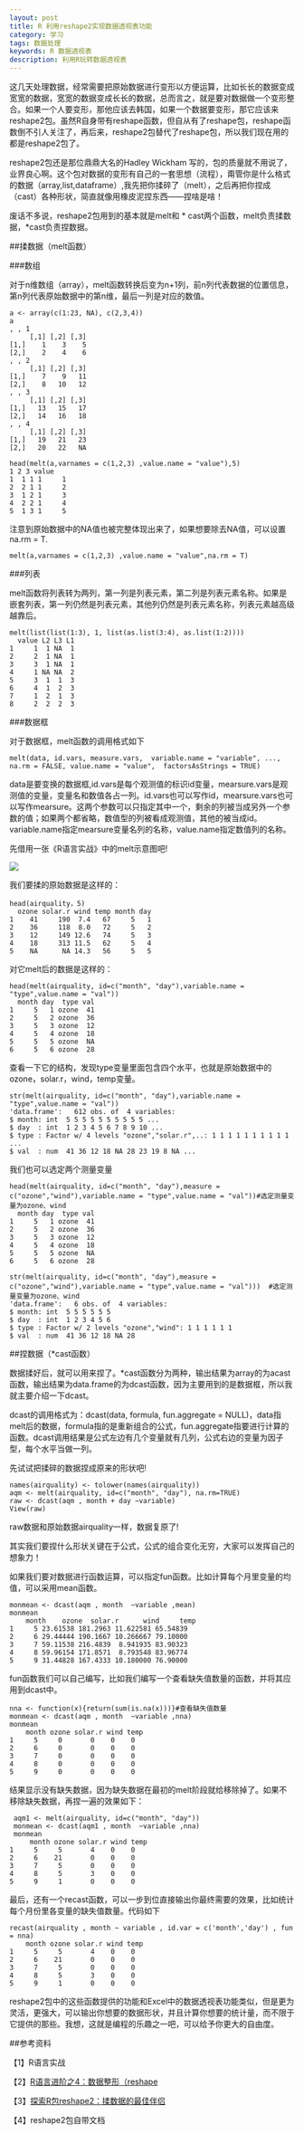```yaml
---
layout: post
title: R 利用reshape2实现数据透视表功能
category: 学习
tags: 数据处理
keywords: R 数据透视表
description: 利用R玩转数据透视表
---
```


这几天处理数据，经常需要把原始数据进行变形以方便运算，比如长长的数据变成宽宽的数据，宽宽的数据变成长长的数据，总而言之，就是要对数据做一个变形整合。如果一个人要变形，那他应该去韩国，如果一个数据要变形，那它应该来reshape2包。虽然R自身带有reshape函数，但自从有了reshape包，reshape函数倒不引人关注了，再后来，reshape2包替代了reshape包，所以我们现在用的都是reshape2包了。

reshape2包还是那位鼎鼎大名的Hadley Wickham 写的，包的质量就不用说了，业界良心啊。这个包对数据的变形有自己的一套思想（流程），甭管你是什么格式的数据（array,list,dataframe）,我先把你揉碎了（melt），之后再把你捏成（cast）各种形状，简直就像用橡皮泥捏东西——捏啥是啥！

废话不多说，reshape2包用到的基本就是melt和 * cast两个函数，melt负责揉数据，*cast负责捏数据。

##揉数据（melt函数）
   
###数组
    
对于n维数组（array），melt函数转换后变为n+1列，前n列代表数据的位置信息，第n列代表原始数据中的第n维，最后一列是对应的数值。
    
    a <- array(c(1:23, NA), c(2,3,4))
    a
    , , 1
         [,1] [,2] [,3]
    [1,]    1    3    5
    [2,]    2    4    6
    , , 2
         [,1] [,2] [,3]
    [1,]    7    9   11
    [2,]    8   10   12
    , , 3
         [,1] [,2] [,3]
    [1,]   13   15   17
    [2,]   14   16   18
    , , 4
         [,1] [,2] [,3]
    [1,]   19   21   23
    [2,]   20   22   NA

    head(melt(a,varnames = c(1,2,3) ,value.name = "value"),5)
    1 2 3 value
    1  1 1 1     1
    2  2 1 1     2
    3  1 2 1     3
    4  2 2 1     4
    5  1 3 1     5

注意到原始数据中的NA值也被完整体现出来了，如果想要除去NA值，可以设置na.rm = T.

    melt(a,varnames = c(1,2,3) ,value.name = "value",na.rm = T)

###列表

melt函数将列表转为两列，第一列是列表元素，第二列是列表元素名称。如果是嵌套列表，第一列仍然是列表元素，其他列仍然是列表元素名称，列表元素越高级越靠后。
   
    melt(list(list(1:3), 1, list(as.list(3:4), as.list(1:2))))
      value L2 L3 L1
    1     1  1 NA  1
    2     2  1 NA  1
    3     3  1 NA  1
    4     1 NA NA  2
    5     3  1  1  3
    6     4  1  2  3
    7     1  2  1  3
    8     2  2  2  3
    
###数据框

对于数据框，melt函数的调用格式如下
    
    melt(data, id.vars, measure.vars,  variable.name = "variable", ..., na.rm = FALSE, value.name = "value",  factorsAsStrings = TRUE)
   
data是要变换的数据框,id.vars是每个观测值的标识id变量，mearsure.vars是观测值的变量，变量名和数值各占一列。id.vars也可以写作id，mearsure.vars也可以写作mearsure。这两个参数可以只指定其中一个，剩余的列被当成另外一个参数的值；如果两个都省略，数值型的列被看成观测值，其他的被当成id。variable.name指定mearsure变量名列的名称，value.name指定数值列的名称。
    
先借用一张《R语言实战》中的melt示意图吧!

<img src="http://7xo51k.com1.z0.glb.clouddn.com/melt.png-wx" align=center />

我们要揉的原始数据是这样的：

    head(airquality，5)
      ozone solar.r wind temp month day
    1    41     190  7.4   67     5   1
    2    36     118  8.0   72     5   2
    3    12     149 12.6   74     5   3
    4    18     313 11.5   62     5   4
    5    NA      NA 14.3   56     5   5

对它melt后的数据是这样的：

    head(melt(airquality, id=c("month", "day"),variable.name = "type",value.name = "val"))
      month day  type val
    1     5   1 ozone  41
    2     5   2 ozone  36
    3     5   3 ozone  12
    4     5   4 ozone  18
    5     5   5 ozone  NA
    6     5   6 ozone  28

查看一下它的结构，发现type变量里面包含四个水平，也就是原始数据中的ozone，solar.r，wind，temp变量。

    str(melt(airquality, id=c("month", "day"),variable.name = "type",value.name = "val"))
    'data.frame':	612 obs. of  4 variables:
    $ month: int  5 5 5 5 5 5 5 5 5 5 ...
    $ day  : int  1 2 3 4 5 6 7 8 9 10 ...
    $ type : Factor w/ 4 levels "ozone","solar.r",..: 1 1 1 1 1 1 1 1 1 1 ...
    $ val  : num  41 36 12 18 NA 28 23 19 8 NA ...

我们也可以选定两个测量变量

    head(melt(airquality, id=c("month", "day"),measure = c("ozone","wind"),variable.name = "type",value.name = "val"))#选定测量变量为ozone、wind
      month day  type val
    1     5   1 ozone  41
    2     5   2 ozone  36
    3     5   3 ozone  12
    4     5   4 ozone  18
    5     5   5 ozone  NA
    6     5   6 ozone  28

    str(melt(airquality, id=c("month", "day"),measure = c("ozone","wind"),variable.name = "type",value.name = "val")))  #选定测量变量为ozone、wind
    'data.frame':	6 obs. of  4 variables:
    $ month: int  5 5 5 5 5 5
    $ day  : int  1 2 3 4 5 6
    $ type : Factor w/ 2 levels "ozone","wind": 1 1 1 1 1 1
    $ val  : num  41 36 12 18 NA 28

##捏数据（*cast函数）

数据揉好后，就可以用来捏了。*cast函数分为两种，输出结果为array的为acast函数，输出结果为data.frame的为dcast函数，因为主要用到的是数据框，所以我就主要介绍一下dcast。
   
dcast的调用格式为：dcast(data, formula, fun.aggregate = NULL)，data指melt后的数据，formula指的是重新组合的公式，fun.aggregate指要进行计算的函数。dcast调用结果是公式左边有几个变量就有几列，公式右边的变量为因子型，每个水平当做一列。
    
先试试把揉碎的数据捏成原来的形状吧!

    names(airquality) <- tolower(names(airquality))
    aqm <- melt(airquality, id=c("month", "day"), na.rm=TRUE)
    raw <- dcast(aqm , month + day ~variable)
    View(raw)

raw数据和原始数据airquality一样，数据复原了!
    
其实我们要捏什么形状关键在于公式，公式的组合变化无穷，大家可以发挥自己的想象力！

如果我们要对数据进行函数运算，可以指定fun函数。比如计算每个月里变量的均值，可以采用mean函数。

    monmean <- dcast(aqm , month  ~variable ,mean)
    monmean
        month    ozone  solar.r      wind     temp
    1     5 23.61538 181.2963 11.622581 65.54839
    2     6 29.44444 190.1667 10.266667 79.10000
    3     7 59.11538 216.4839  8.941935 83.90323
    4     8 59.96154 171.8571  8.793548 83.96774
    5     9 31.44828 167.4333 10.180000 76.90000

fun函数我们可以自己编写，比如我们编写一个查看缺失值数量的函数，并将其应用到dcast中。

    nna <- function(x){return(sum(is.na(x)))}#查看缺失值数量
    monmean <- dcast(aqm , month  ~variable ,nna)
    monmean
        month ozone solar.r wind temp
    1     5     0       0    0    0
    2     6     0       0    0    0
    3     7     0       0    0    0
    4     8     0       0    0    0
    5     9     0       0    0    0

结果显示没有缺失数据，因为缺失数据在最初的melt阶段就给移除掉了。如果不移除缺失数据，再捏一遍的效果如下：

     aqm1 <- melt(airquality, id=c("month", "day"))
     monmean <- dcast(aqm1 , month  ~variable ,nna)
     monmean
         month ozone solar.r wind temp
    1     5     5       4    0    0
    2     6    21       0    0    0
    3     7     5       0    0    0
    4     8     5       3    0    0
    5     9     1       0    0    0
    
最后，还有一个recast函数，可以一步到位直接输出你最终需要的效果，比如统计每个月份里各变量的缺失值数量。代码如下
    
    recast(airquality , month ~ variable , id.var = c('month','day') , fun = nna)
        month ozone solar.r wind temp
    1     5     5       4    0    0
    2     6    21       0    0    0
    3     7     5       0    0    0
    4     8     5       3    0    0
    5     9     1       0    0    0
    
reshape2包中的这些函数提供的功能和Excel中的数据透视表功能类似，但是更为灵活，更强大，可以输出你想要的数据形状，并且计算你想要的统计量，而不限于它提供的那些。我想，这就是编程的乐趣之一吧，可以给予你更大的自由度。

##参考资料

【1】R语言实战

【2】[R语言进阶之4：数据整形（reshape](http://developer.51cto.com/art/201305/396615.htm)
    
【3】[探索R包reshape2：揉数据的最佳伴侣](http://www.loyhome.com/%E6%8E%A2%E7%B4%A2r%E5%8C%85reshape2%EF%BC%9A%E6%8F%89%E6%95%B0%E6%8D%AE%E7%9A%84%E6%9C%80%E4%BD%B3%E4%BC%B4%E4%BE%A3/)

【4】reshape2包自带文档
